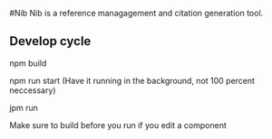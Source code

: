 #Nib
Nib is a reference managagement and citation generation tool.

## Develop cycle

npm build

npm run start (Have it running in the background, not 100 percent neccessary)

jpm run

Make sure to build before you run if you edit a component

